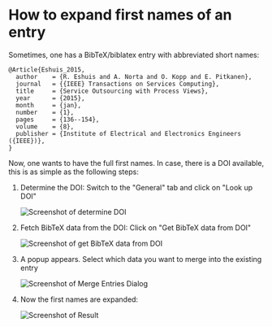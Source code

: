 # How to expand first names of an entry

Sometimes, one has a BibTeX/biblatex entry with abbreviated short names:

```text
@Article{Eshuis_2015,
  author    = {R. Eshuis and A. Norta and O. Kopp and E. Pitkanen},
  journal   = {{IEEE} Transactions on Services Computing},
  title     = {Service Outsourcing with Process Views},
  year      = {2015},
  month     = {jan},
  number    = {1},
  pages     = {136--154},
  volume    = {8},
  publisher = {Institute of Electrical and Electronics Engineers ({IEEE})},
}
```

Now, one wants to have the full first names. In case, there is a DOI available, this is as simple as the following steps:

1. Determine the DOI: Switch to the "General" tab and click on "Look up DOI"

   ![Screenshot of determine DOI](../.gitbook/assets/expand-firstnames-step-1.png)

2. Fetch BibTeX data from the DOI: Click on "Get BibTeX data from DOI"

   ![Screenshot of get BibTeX data from DOI](../.gitbook/assets/expand-firstnames-step-2.png)

3. A popup appears. Select which data you want to merge into the existing entry

   ![Screenshot of Merge Entries Dialog](../.gitbook/assets/expand-firstnames-step-3.png)

4. Now the first names are expanded:

   ![Screenshot of Result](../.gitbook/assets/expand-firstnames-step-4.png)

